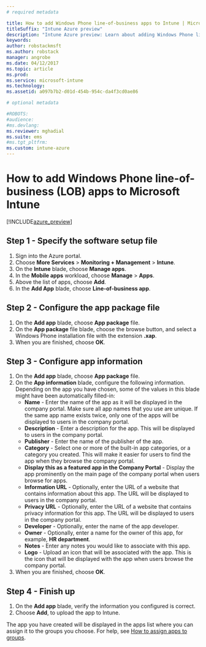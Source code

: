 ```yaml
---
# required metadata

title: How to add Windows Phone line-of-business apps to Intune | Microsoft Docs
titleSuffix: "Intune Azure preview"
description: "Intune Azure preview: Learn about adding Windows Phone line-of-business apps to Intune."
keywords:
author: robstackmsft
ms.author: robstack
manager: angrobe
ms.date: 04/12/2017
ms.topic: article
ms.prod:
ms.service: microsoft-intune
ms.technology:
ms.assetid: a097b7b2-d01d-454b-954c-da4f3cd0ae86

# optional metadata

#ROBOTS:
#audience:
#ms.devlang:
ms.reviewer: mghadial
ms.suite: ems
#ms.tgt_pltfrm:
ms.custom: intune-azure
---
```


# How to add Windows Phone line-of-business (LOB) apps to Microsoft Intune

[!INCLUDE[azure_preview](../includes/azure_preview.md)]


## Step 1 - Specify the software setup file

1. Sign into the Azure portal.
2. Choose **More Services** > **Monitoring + Management** > **Intune**.
3. On the **Intune** blade, choose **Manage apps**.
4. In the **Mobile apps** workload, choose **Manage** > **Apps**.
5. Above the list of apps, choose **Add**.
6. In the **Add App** blade, choose **Line-of-business app**.

## Step 2 - Configure the app package file

1. On the **Add app** blade, choose **App package** file.
2. On the **App package** file blade, choose the browse button, and select a Windows Phone installation file with the extension **.xap**.
3. When you are finished, choose **OK**.


## Step 3 - Configure app information

1. On the **Add app** blade, choose **App package** file.
2. On the **App information** blade, configure the following information. Depending on the app you have chosen, some of the values in this blade might have been automatically filled-in:
	- **Name** - Enter the name of the app as it will be displayed in the company portal. Make sure all app names that you use are unique. If the same app name exists twice, only one of the apps will be displayed to users in the company portal.
	- **Description** - Enter a description for the app. This will be displayed to users in the company portal.
	- **Publisher** - Enter the name of the publisher of the app.
	- **Category** - Select one or more of the built-in app categories, or a category you created. This will make it easier for users to find the app when they browse the company portal.
	- **Display this as a featured app in the Company Portal** - Display the app prominently on the main page of the company portal when users browse for apps.
	- **Information URL** - Optionally, enter the URL of a website that contains information about this app. The URL will be displayed to users in the company portal.
	- **Privacy URL** - Optionally, enter the URL of a website that contains privacy information for this app. The URL will be displayed to users in the company portal.
	- **Developer** - Optionally, enter the name of the app developer.
	- **Owner** - Optionally, enter a name for the owner of this app, for example, **HR department**.
	- **Notes** - Enter any notes you would like to associate with this app.
	- **Logo** - Upload an icon that will be associated with the app. This is the icon that will be displayed with the app when users browse the company portal.
3. When you are finished, choose **OK**.

## Step 4 - Finish up

1. On the **Add app** blade, verify the information you configured is correct.
2. Choose **Add**, to upload the app to Intune.

The app you have created will be displayed in the apps list where you can assign it to the groups you choose. For help, see [How to assign apps to groups](/intune-azure/manage-apps/deploy-apps).
